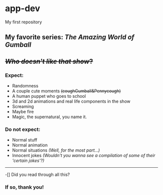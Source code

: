 # app-dev
My first repository
## My favorite series: ***The Amazing World of Gumball*** 
~~*Who doesn't like that show*?~~
---

### Expect:
- Randomness
- A couple cute moments ~~(coughGumball&Pennycough)~~
- A human puppet who goes to school
- 3d and 2d animations and real life components in the show
- Screaming
- Maybe fire
- Magic, the supernatural, you name it.

### Do not expect:
- Normal stuff
- Normal animation
- Normal situations *(Well, for the most part...)*
- Innocent jokes *(Wouldn't you wanna see a compilation of some of their 'certain jokes'?)*
  
---

  -[] Did you read through all this?
  
### If so, thank you!
